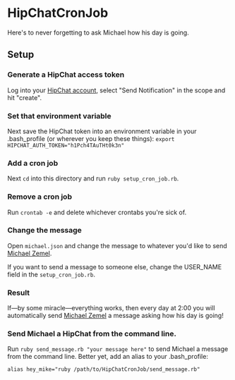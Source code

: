 # HipChatCronJob
Here's to never forgetting to ask Michael how his day is going.

## Setup
### Generate a HipChat access token
Log into your [HipChat account](https://www.hipchat.com/account/api), select "Send Notification" in the scope and hit "create".

### Set that environment variable
Next save the HipChat token into an environment variable in your .bash_profile (or wherever you keep these things):
`export HIPCHAT_AUTH_TOKEN="h1Pch4TAuTHt0k3n"`

### Add a cron job
Next `cd` into this directory and run `ruby setup_cron_job.rb`.

### Remove a cron job
Run `crontab -e` and delete whichever crontabs you're sick of.

### Change the message
Open `michael.json` and change the message to whatever you'd like to send [Michael Zemel](https://github.com/mzemel).

If you want to send a message to someone else, change the USER_NAME field in the `setup_cron_job.rb`.

### Result
If—by some miracle—everything works, then  every day at 2:00 you will automatically send [Michael Zemel](https://github.com/mzemel) a message asking how his day is going!

### Send Michael a HipChat from the command line.
Run `ruby send_message.rb "your message here"` to send Michael a message from the command line. Better yet, add an alias to your .bash_profile:

`alias hey_mike="ruby /path/to/HipChatCronJob/send_message.rb"`
